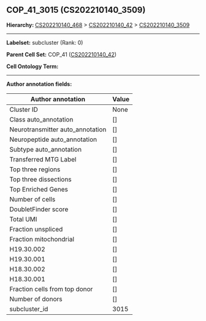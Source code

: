 ## COP_41_3015 (CS202210140_3509)
<b>Hierarchy: </b>
[CS202210140_468](https://purl.brain-bican.org/taxonomy/CS202210140#CS202210140_468) >
[CS202210140_42](https://purl.brain-bican.org/taxonomy/CS202210140#CS202210140_42) >
[CS202210140_3509](https://purl.brain-bican.org/taxonomy/CS202210140#CS202210140_3509)

---


**Labelset:** subcluster (Rank: 0)

**Parent Cell Set:** COP_41 ([CS202210140_42](https://purl.brain-bican.org/taxonomy/CS202210140#CS202210140_42))



**Cell Ontology Term:** 

[MARKER GENES.]: #


---

[TRANSFERRED ANNOTATIONS.]: #


[AUTHOR ANNOTATION FIELDS.]: #


**Author annotation fields:**

| Author annotation | Value |
|-------------------|-------|
|Cluster ID|None|
|Class auto_annotation|[]|
|Neurotransmitter auto_annotation|[]|
|Neuropeptide auto_annotation|[]|
|Subtype auto_annotation|[]|
|Transferred MTG Label|[]|
|Top three regions|[]|
|Top three dissections|[]|
|Top Enriched Genes|[]|
|Number of cells|[]|
|DoubletFinder score|[]|
|Total UMI|[]|
|Fraction unspliced|[]|
|Fraction mitochondrial|[]|
|H19.30.002|[]|
|H19.30.001|[]|
|H18.30.002|[]|
|H18.30.001|[]|
|Fraction cells from top donor|[]|
|Number of donors|[]|
|subcluster_id|3015|
